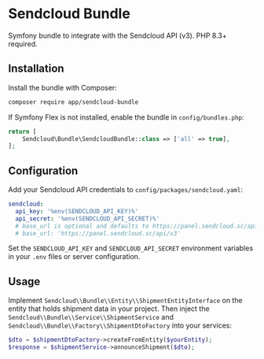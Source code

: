 # Sendcloud Bundle

Symfony bundle to integrate with the Sendcloud API (v3). PHP 8.3+ required.

## Installation

Install the bundle with Composer:

```bash
composer require app/sendcloud-bundle
```

If Symfony Flex is not installed, enable the bundle in `config/bundles.php`:

```php
return [
    Sendcloud\Bundle\SendcloudBundle::class => ['all' => true],
];
```

## Configuration

Add your Sendcloud API credentials to `config/packages/sendcloud.yaml`:

```yaml
sendcloud:
  api_key: '%env(SENDCLOUD_API_KEY)%'
  api_secret: '%env(SENDCLOUD_API_SECRET)%'
  # base_url is optional and defaults to https://panel.sendcloud.sc/api/v3
  # base_url: 'https://panel.sendcloud.sc/api/v3'
```

Set the `SENDCLOUD_API_KEY` and `SENDCLOUD_API_SECRET` environment variables in your `.env` files or server configuration.

## Usage

Implement `Sendcloud\\Bundle\\Entity\\ShipmentEntityInterface` on the entity that holds shipment data in your project. Then inject the `Sendcloud\\Bundle\\Service\\ShipmentService` and `Sendcloud\\Bundle\\Factory\\ShipmentDtoFactory` into your services:

```php
$dto = $shipmentDtoFactory->createFromEntity($yourEntity);
$response = $shipmentService->announceShipment($dto);
```
